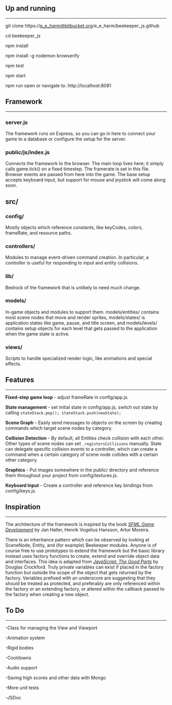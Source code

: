 ## Up and running
-----------------

git clone https://e_e_harm@bitbucket.org/e_e_harm/beekeeper_js.github

cd beekeeper_js

npm install

npm install -g nodemon browserify

npm test

npm start

npm run open or navigate to: http://localhost:8081


## Framework
------------

### server.js
The framework runs on Express, so you can go in here to connect your game to a database or configure the setup for the server.

### public/js/index.js
Connects the framework to the browser.  The main loop lives here; it simply calls game.tick() on a fixed timestep.  The framerate is set in this file.  Browser events are passed from here into the game.  The base setup accepts keyboard input, but support for mouse and joystick will come along soon.

## src/

### config/
Mostly objects which reference constants, like keyCodes, colors, frameRate, and resource paths.

### controllers/
Modules to manage event-driven command creation. In particular, a controller is useful for responding to input and entity collisions.

### lib/
Bedrock of the framework that is unlikely to need much change.

### models/
In-game objects and modules to support them. models/entities/ contains most scene nodes that move and render sprites, models/states/ is application states like game, pause, and title screen, and models/levels/ contains setup objects for each level that gets passed to the application when the game state is active.

### views/
Scripts to handle specialized render logic, like animations and special effects.


## Features
-----------
**Fixed-step game loop** - adjust frameRate in config/app.js.

**State management** - set initial state in config/app.js, switch out state by calling `stateStack.pop(); stateStack.push(newState);`

**Scene Graph** - Easily send messages to objects on the screen by creating commands which target scene nodes by category.

**Collision Detection** - By default, all Entities check collision with each other. Other types of scene nodes can set `_registersCollisions` manually. State can delegate specific collision events to a controller, which can create a command when a certain category of scene node collides with a certain other category.

**Graphics** - Put images somewhere in the public/ directory and reference them throughout your project from config/textures.js.

**Keyboard Input** - Create a controller and reference key bindings from config/keys.js.

## Inspiration
--------------
The architecture of the framework is inspired by the book _[SFML Game Development](https://www.packtpub.com/game-development/sfml-game-development)_ by Jan Haller, Henrik Vogelius Hansson, Artur Moreira.

There is an inheritance pattern which can be observed by looking at SceneNode, Entity, and (for example) Beekeeper modules. Anyone is of course free to use prototypes to extend the framework but the basic library instead uses factory functions to create, extend and override object data and interfaces.  This idea is adapted from _[JavaScript: The Good Parts](https://www.safaribooksonline.com/library/view/javascript-the-good/9780596517748/)_ by Douglas Crockford.  Truly private variables can exist if placed in the factory function but outside the scope of the object that gets returned by the factory.  Variables prefixed with an underscore are suggesting that they should be treated as protected, and preferably are only referenced within the factory or an extending factory, or altered within the callback passed to the factory when creating a new object.


## To Do
--------
-Class for managing the View and Viewport

-Animation system

-Rigid bodies

-Cooldowns

-Audio support

-Saving high scores and other data with Mongo

-More unit tests

-JSDoc


